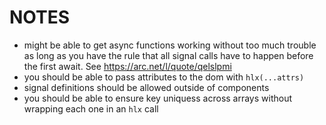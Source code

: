 # NOTES

- might be able to get async functions working without too much trouble as long
  as you have the rule that all signal calls have to happen before the first
  await. See https://arc.net/l/quote/qelslpmi
- you should be able to pass attributes to the dom with `hlx(...attrs)`
- signal definitions should be allowed outside of components
- you should be able to ensure key uniquess across arrays without wrapping each one in an `hlx` call
